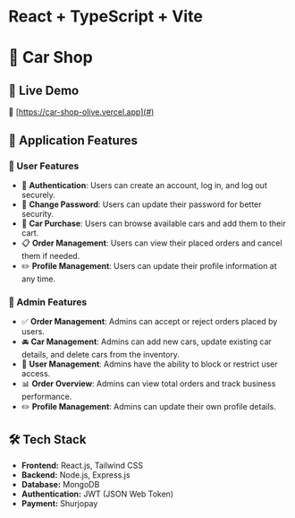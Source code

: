 # React + TypeScript + Vite

# 🚗 Car Shop

## 🌟 Live Demo

🔗 [https://car-shop-olive.vercel.app](#) <!-- Replace # with your live link -->

## 📌 Application Features

### 🔹 User Features

- 🔑 **Authentication**: Users can create an account, log in, and log out securely.
- 🔄 **Change Password**: Users can update their password for better security.
- 🛒 **Car Purchase**: Users can browse available cars and add them to their cart.
- 📋 **Order Management**: Users can view their placed orders and cancel them if needed.
- ✏️ **Profile Management**: Users can update their profile information at any time.

### 🔹 Admin Features

- ✅ **Order Management**: Admins can accept or reject orders placed by users.
- 🚘 **Car Management**: Admins can add new cars, update existing car details, and delete cars from the inventory.
- 🚫 **User Management**: Admins have the ability to block or restrict user access.
- 📊 **Order Overview**: Admins can view total orders and track business performance.
- ✏️ **Profile Management**: Admins can update their own profile details.

## 🛠️ Tech Stack

- **Frontend:** React.js, Tailwind CSS
- **Backend:** Node.js, Express.js
- **Database:** MongoDB
- **Authentication:** JWT (JSON Web Token)
- **Payment:** Shurjopay
